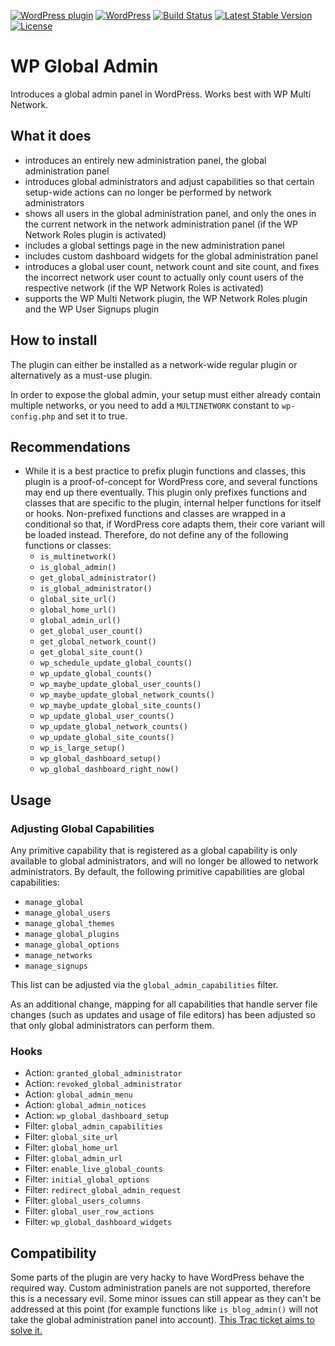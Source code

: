 [![WordPress plugin](https://img.shields.io/wordpress/plugin/v/wp-global-admin.svg?maxAge=2592000)](https://wordpress.org/plugins/wp-global-admin/)
[![WordPress](https://img.shields.io/wordpress/v/wp-global-admin.svg?maxAge=2592000)](https://wordpress.org/plugins/wp-global-admin/)
[![Build Status](https://api.travis-ci.org/felixarntz/wp-global-admin.png?branch=master)](https://travis-ci.org/felixarntz/wp-global-admin)
[![Latest Stable Version](https://poser.pugx.org/felixarntz/wp-global-admin/version)](https://packagist.org/packages/felixarntz/wp-global-admin)
[![License](https://poser.pugx.org/felixarntz/wp-global-admin/license)](https://packagist.org/packages/felixarntz/wp-global-admin)

# WP Global Admin

Introduces a global admin panel in WordPress. Works best with WP Multi Network.

## What it does

* introduces an entirely new administration panel, the global administration panel
* introduces global administrators and adjust capabilities so that certain setup-wide actions can no longer be performed by network administrators
* shows all users in the global administration panel, and only the ones in the current network in the network administration panel (if the WP Network Roles plugin is activated)
* includes a global settings page in the new administration panel
* includes custom dashboard widgets for the global administration panel
* introduces a global user count, network count and site count, and fixes the incorrect network user count to actually only count users of the respective network (if the WP Network Roles is activated)
* supports the WP Multi Network plugin, the WP Network Roles plugin and the WP User Signups plugin

## How to install

The plugin can either be installed as a network-wide regular plugin or alternatively as a must-use plugin.

In order to expose the global admin, your setup must either already contain multiple networks, or you need to add a `MULTINETWORK` constant to `wp-config.php` and set it to true.

## Recommendations

* While it is a best practice to prefix plugin functions and classes, this plugin is a proof-of-concept for WordPress core, and several functions may end up there eventually. This plugin only prefixes functions and classes that are specific to the plugin, internal helper functions for itself or hooks. Non-prefixed functions and classes are wrapped in a conditional so that, if WordPress core adapts them, their core variant will be loaded instead. Therefore, do not define any of the following functions or classes:
  * `is_multinetwork()`
  * `is_global_admin()`
  * `get_global_administrator()`
  * `is_global_administrator()`
  * `global_site_url()`
  * `global_home_url()`
  * `global_admin_url()`
  * `get_global_user_count()`
  * `get_global_network_count()`
  * `get_global_site_count()`
  * `wp_schedule_update_global_counts()`
  * `wp_update_global_counts()`
  * `wp_maybe_update_global_user_counts()`
  * `wp_maybe_update_global_network_counts()`
  * `wp_maybe_update_global_site_counts()`
  * `wp_update_global_user_counts()`
  * `wp_update_global_network_counts()`
  * `wp_update_global_site_counts()`
  * `wp_is_large_setup()`
  * `wp_global_dashboard_setup()`
  * `wp_global_dashboard_right_now()`

## Usage

### Adjusting Global Capabilities

Any primitive capability that is registered as a global capability is only available to global administrators, and will no longer be allowed to network administrators. By default, the following primitive capabilities are global capabilities:

* `manage_global`
* `manage_global_users`
* `manage_global_themes`
* `manage_global_plugins`
* `manage_global_options`
* `manage_networks`
* `manage_signups`

This list can be adjusted via the `global_admin_capabilities` filter.

As an additional change, mapping for all capabilities that handle server file changes (such as updates and usage of file editors) has been adjusted so that only global administrators can perform them.

### Hooks

* Action: `granted_global_administrator`
* Action: `revoked_global_administrator`
* Action: `global_admin_menu`
* Action: `global_admin_notices`
* Action: `wp_global_dashboard_setup`
* Filter: `global_admin_capabilities`
* Filter: `global_site_url`
* Filter: `global_home_url`
* Filter: `global_admin_url`
* Filter: `enable_live_global_counts`
* Filter: `initial_global_options`
* Filter: `redirect_global_admin_request`
* Filter: `global_users_columns`
* Filter: `global_user_row_actions`
* Filter: `wp_global_dashboard_widgets`

## Compatibility

Some parts of the plugin are very hacky to have WordPress behave the required way. Custom administration panels are not supported, therefore this is a necessary evil. Some minor issues can still appear as they can't be addressed at this point (for example functions like `is_blog_admin()` will not take the global administration panel into account). [This Trac ticket aims to solve it.](https://core.trac.wordpress.org/ticket/37526)

